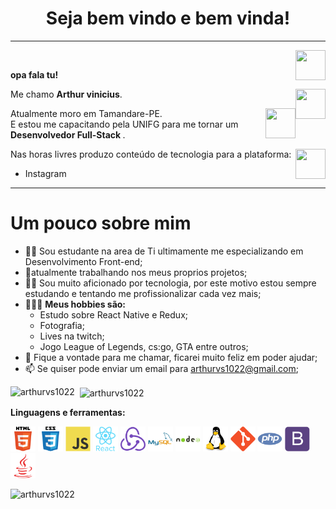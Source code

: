 <h1 align="center"> Seja bem vindo e bem vinda! </h1>
<hr />
<a href="https://github.com/Arthurvs1022" target="_blank">
  <img align="right" src="https://cdn.iconscout.com/icon/free/png-256/github-108-438008.png" width="48px" height="48px">
</a><br />
<p align="left" > 
  <b>opa fala tu!</b>
</p>
<a href="https://www.instagram.com/arthurvs_/" target="_blank">
  <img align="right" src="https://cdn.icon-icons.com/icons2/1211/PNG/512/1491579602-yumminkysocialmedia36_83067.png" width="48px" height="48px">
</a>
<p align="left" >
Me chamo <b> Arthur vinicius</b>.
</p>
<a href="https://www.twitch.tv/arthurvs" target="_blank">
  <img align="right" src="https://img.icons8.com/fluent/452/twitch.png" width="48px" height="48px">
</a>
<p align="left" >
Atualmente moro em Tamandare-PE.<br />
E estou me capacitando pela UNIFG para me tornar um <b>Desenvolvedor Full-Stack </b>.
</p>
<a href="https://www.linkedin.com/in/arthur-vin%C3%ADcius-11827b180/" target="_blank">
  <img align="right" src="https://i.ibb.co/Kx2GSrT/linkedin.png" width="48px" height="48px">
</a>
<p align="left" >
Nas horas livres produzo conteúdo de tecnologia para a plataforma:
</p>
<p align="left" >
<ul>
  <li>Instagram </li>
</ul>
</p>

<hr />

# **Um pouco sobre mim**


- 👨‍💻 Sou estudante na area de Ti ultimamente me especializando em Desenvolvimento Front-end;
- 💼atualmente trabalhando nos meus proprios projetos;
- 🕵🏻 Sou muito aficionado por tecnologia, por este motivo estou sempre estudando e tentando me profissionalizar cada vez mais;
- 👨🏻‍🔬 **Meus hobbies são:**
  - Estudo sobre React Native e Redux;
  - Fotografia;
  - Lives na twitch;
  - Jogo League of Legends, cs:go, GTA entre outros;
- 💬 Fique a vontade para me chamar, ficarei muito feliz em poder ajudar;
- 📫 Se quiser pode enviar um email para arthurvs1022@gmail.com;

<p>
  <img align="left" src="https://github-readme-stats.vercel.app/api/top-langs/?username=arthurvs1022&layout=compact&theme=graywhite&title_color=268bd2" alt="arthurvs1022" />
</p>
<p>&nbsp;
  <img align="center" src="https://github-readme-stats.vercel.app/api?username=arthurvs1022&count_private=true&show_icons=true&theme=graywhite&icon_color=268bd2&title_color=268bd2" alt="arthurvs1022" />
</p>

**Linguagens e ferramentas:**  

<p align="left">
<img src="https://raw.githubusercontent.com/devicons/devicon/master/icons/html5/html5-original-wordmark.svg" alt="html5" width="40" height="40"/> 
<img src="https://raw.githubusercontent.com/devicons/devicon/master/icons/css3/css3-original-wordmark.svg" alt="css3" width="40" height="40"/> 
<img src="https://raw.githubusercontent.com/devicons/devicon/master/icons/javascript/javascript-original.svg" alt="javascript" width="40" height="40"/> 
<img src="https://raw.githubusercontent.com/devicons/devicon/master/icons/react/react-original-wordmark.svg" alt="react" width="40" height="40"/> 
<img src="https://raw.githubusercontent.com/devicons/devicon/master/icons/redux/redux-original.svg" alt="redux" width="40" height="40"/> 
<img src="https://raw.githubusercontent.com/devicons/devicon/master/icons/mysql/mysql-original-wordmark.svg" alt="mysql" width="40" height="40"/> 
<img src="https://raw.githubusercontent.com/devicons/devicon/master/icons/nodejs/nodejs-original-wordmark.svg" alt="nodejs" width="40" height="40"/> 
<img src="https://raw.githubusercontent.com/devicons/devicon/master/icons/linux/linux-original.svg" alt="linux" width="40" height="40" />
<img src="https://raw.githubusercontent.com/devicons/devicon/master/icons/git/git-original.svg" alt="git" width="40" height="40"/> 
<img src="https://raw.githubusercontent.com/devicons/devicon/master/icons/php/php-plain.svg" alt="PHP" width="40" height="40" />
<img src="https://raw.githubusercontent.com/devicons/devicon/master/icons/bootstrap/bootstrap-plain.svg" alt="Bootstrap" width="40" height="40" />
  <img src="https://raw.githubusercontent.com/devicons/devicon/master/icons/java/java-plain.svg" alt="java" width="40" height="40" />
</p>
<p align="left"> <img src="https://komarev.com/ghpvc/?username=arthurvs1022" alt="arthurvs1022" /> </p>
